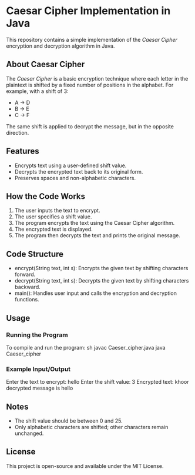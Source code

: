 # Caesar Cipher Implementation in Java

This repository contains a simple implementation of the *Caesar Cipher* encryption and decryption algorithm in Java.

## About Caesar Cipher
The *Caesar Cipher* is a basic encryption technique where each letter in the plaintext is shifted by a fixed number of positions in the alphabet. For example, with a shift of 3:
- A → D
- B → E
- C → F

The same shift is applied to decrypt the message, but in the opposite direction.

## Features
- Encrypts text using a user-defined shift value.
- Decrypts the encrypted text back to its original form.
- Preserves spaces and non-alphabetic characters.

## How the Code Works
1. The user inputs the text to encrypt.
2. The user specifies a shift value.
3. The program encrypts the text using the Caesar Cipher algorithm.
4. The encrypted text is displayed.
5. The program then decrypts the text and prints the original message.

## Code Structure
- encrypt(String text, int s): Encrypts the given text by shifting characters forward.
- decrypt(String text, int s): Decrypts the given text by shifting characters backward.
- main(): Handles user input and calls the encryption and decryption functions.

## Usage
### Running the Program
To compile and run the program:
sh
javac Caeser_cipher.java
java Caeser_cipher


### Example Input/Output

Enter the text to encrypt:
hello
Enter the shift value:
3
Encrypted text: khoor
decrypted message is hello


## Notes
- The shift value should be between 0 and 25.
- Only alphabetic characters are shifted; other characters remain unchanged.

## License
This project is open-source and available under the MIT License.

